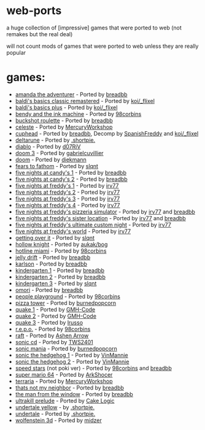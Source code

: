# web-ports
a huge collection of [impressive] games that were ported to web (not remakes but the real deal)

will not count mods of games that were ported to web unless they are really popular
# games:
- [amanda the adventurer](https://github.com/genizy/web-port/tree/main/amanda-the-adventurer) - Ported by [breadbb](https://gn-math.dev)
- [baldi's basics classic remastered](https://github.com/genizy/web-port/tree/main/baldi-remaster) - Ported by [koi/_flixel](https://oldgrounds.xyz/)
- [baldi's basics plus](https://github.com/genizy/web-port/tree/main/baldi-plus) - Ported by [koi/_flixel](https://oldgrounds.xyz/)
- [bendy and the ink machine](https://github.com/genizy/web-port/tree/main/bendy) - Ported by [98corbins](https://98cornbin.netlify.app/)
- [buckshot roulette](https://github.com/genizy/web-port/tree/main/buckshot-roulette) - Ported by [breadbb](https://gn-math.dev)
- [celeste](https://github.com/MercuryWorkshop/celeste-wasm) - Ported by [MercuryWorkshop](https://github.com/MercuryWorkshop)
- [cuphead](https://github.com/web-ports/cuphead/) - Ported by [breadbb](https://gn-math.dev), Decomp by [SpanishFreddy](https://github.com/spanishfreddy) and [koi/_flixel](https://oldgrounds.xyz/)
- [deltarune](https://deltarune.win) - Ported by [.shortpie.](https://discord.gg/uPnkvTfxHe)
- [diablo](https://github.com/d07RiV/diabloweb) - Ported by [d07RiV](https://github.com/d07RiV)
- [doom 3](https://github.com/gabrielcuvillier/d3wasm) - Ported by [gabrielcuvillier](https://github.com/gabrielcuvillier/d3wasm)
- [doom](https://github.com/diekmann/wasm-fizzbuzz/blob/gh-pages/doom/index.html) - Ported by [diekmann](https://github.com/diekmann)
- [fears to fathom](https://github.com/slqntdevss/FTFHAPort) - Ported by [slqnt](https://github.com/slqntdevss)
- [five nights at candy's 1](https://github.com/web-ports/fnac/tree/main/1) - Ported by [breadbb](https://gn-math.dev)
- [five nights at candy's 2](https://github.com/web-ports/fnac/tree/main/2) - Ported by [breadbb](https://gn-math.dev)
- [five nights at freddy's 1](https://github.com/irv77/hd_fnaf/tree/main/1) - Ported by [irv77](https://github.com/irv77)
- [five nights at freddy's 2](https://github.com/irv77/hd_fnaf/tree/main/2) - Ported by [irv77](https://github.com/irv77)
- [five nights at freddy's 3](https://github.com/irv77/hd_fnaf/tree/main/3) - Ported by [irv77](https://github.com/irv77)
- [five nights at freddy's 4](https://github.com/irv77/hd_fnaf/tree/main/4) - Ported by [irv77](https://github.com/irv77)
- [five nights at freddy's pizzeria simulator](https://github.com/irv77/hd_fnaf/tree/main/ps) - Ported by [irv77](https://github.com/irv77) and [breadbb](https://gn-math.dev)
- [five nights at freddy's sister location](https://github.com/irv77/hd_fnaf/tree/main/sl) - Ported by [irv77](https://github.com/irv77) and [breadbb](https://gn-math.dev)
- [five nights at freddy's ultimate custom night](https://github.com/irv77/hd_fnaf/tree/main/ucn) - Ported by [irv77](https://github.com/irv77)
- [five nights at freddy's world](https://github.com/irv77/hd_fnaf/tree/main/w) - Ported by [irv77](https://github.com/irv77)
- [getting over it](https://github.com/genizy/web-port/tree/main/getting-over-it) - Ported by [slqnt](https://github.com/slqntdevss)
- [hollow knight](https://github.com/web-ports/hollow-knight) - Ported by [aukak/bog](https://truffled.lol)
- [hotline miami](https://github.com/genizy/web-port/tree/main/hotline-miami) - Ported by [98corbins](https://98cornbin.netlify.app/)
- [jelly drift](https://github.com/genizy/web-port/tree/main/jelly-drift) - Ported by [breadbb](https://gn-math.dev)
- [karlson](https://github.com/genizy/web-port/tree/main/karlson) - Ported by [breadbb](https://gn-math.dev)
- [kindergarten 1](https://github.com/genizy/web-port/tree/main/kindergarten/1) - Ported by [breadbb](https://gn-math.dev)
- [kindergarten 2](https://github.com/genizy/web-port/tree/main/kindergarten/2) - Ported by [breadbb](https://gn-math.dev)
- [kindergarten 3](https://github.com/slqntdevss/Kindergarten3Port) - Ported by [slqnt](https://github.com/slqntdevss)
- [omori](https://github.com/genizy/web-port/tree/main/omori-fixed) - Ported by [breadbb](https://gn-math.dev)
- [people playground](https://github.com/genizy/web-port/tree/main/people-playground) - Ported by [98corbins](https://98cornbin.netlify.app/)
- [pizza tower](https://github.com/burnedpopcorn/Pizza-Tower-1.1.0-Web-Port) - Ported by [burnedpopcorn](https://discord.gg/jNNSnwy6QV)
- [quake 1](https://github.com/GMH-Code/Qwasm) - Ported by [GMH-Code](https://github.com/GMH-Code/Qwasm2)
- [quake 2](https://github.com/GMH-Code/Qwasm2) - Ported by [GMH-Code](https://github.com/GMH-Code/Qwasm2)
- [quake 3](https://github.com/lrusso/Quake3) - Ported by [lrusso](https://github.com/lrusso/Quake3)
- [r.e.p.o.](https://github.com/genizy/web-port/tree/main/repo) - Ported by [98corbins](https://98cornbin.netlify.app/)
- [raft](https://github.com/genizy/web-port/tree/main/raft) - Ported by [Ashen Arrow](https://npa.lol)
- [sonic cd](https://github.com/TWS2401/Sonic-CD-WASM) - Ported by [TWS2401](https://github.com/TWS2401)
- [sonic mania](https://github.com/burnedpopcorn/SonicManiaPlusWebPort) - Ported by [burnedpopcorn](https://discord.gg/jNNSnwy6QV)
- [sonic the hedgehog 1](https://github.com/VinMannie/Sonic-1-WASM) - Ported by [VinMannie](https://github.com/VinMannie)
- [sonic the hedgehog 2](https://github.com/VinMannie/Sonic-2-WASM) - Ported by [VinMannie](https://github.com/VinMannie)
- [speed stars](https://github.com/genizy/web-port/tree/main/speed-stars) (not poki ver) - Ported by [98corbins](https://98cornbin.netlify.app/) and [breadbb](https://gn-math.dev)
- [super mario 64](https://github.com/ArkShocer/sm64) - Ported by [ArkShocer](https://github.com/ArkShocer)
- [terraria](https://github.com/MercuryWorkshop/terraria-wasm) - Ported by [MercuryWorkshop](https://github.com/MercuryWorkshop)
- [thats not my neighbor](https://github.com/genizy/web-port/tree/main/thats-not-my-neighbor) - Ported by [breadbb](https://gn-math.dev)
- [the man from the window](https://github.com/genizy/web-port/tree/main/the-man-in-the-window) - Ported by [breadbb](https://gn-math.dev)
- [ultrakill prelude](https://github.com/genizy/web-port/tree/main/ultrakill) - Ported by [Cake Logic](https://github.com/gabrieldj81)
- [undertale yellow](https://yellow.undertale.win/) - by [.shortpie.](https://discord.gg/uPnkvTfxHe)
- [undertale](https://undertale.win) - Ported by [.shortpie.](https://discord.gg/uPnkvTfxHe)
- [wolfenstein 3d](https://github.com/midzer/wolf4sdl) - Ported by [midzer](https://github.com/midzer)
